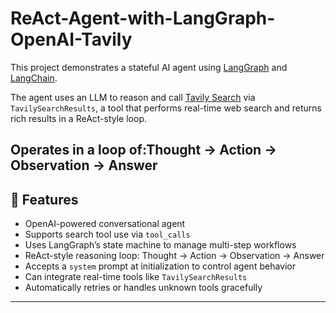 # ReAct-Agent-with-LangGraph-OpenAI-Tavily

This project demonstrates a stateful AI agent using [LangGraph](https://github.com/langchain-ai/langgraph) and [LangChain](https://www.langchain.com/).  

The agent uses an LLM to reason and call [Tavily Search](https://www.tavily.com/) via `TavilySearchResults`, a tool that performs real-time web search and returns rich results in a ReAct-style loop.

Operates in a loop of:Thought → Action → Observation → Answer
---

## 📌 Features

- OpenAI-powered conversational agent
- Supports search tool use via `tool_calls`
- Uses LangGraph’s state machine to manage multi-step workflows
- ReAct-style reasoning loop: Thought → Action → Observation → Answer
- Accepts a `system` prompt at initialization to control agent behavior
- Can integrate real-time tools like `TavilySearchResults`
-  Automatically retries or handles unknown tools gracefully
  

---


